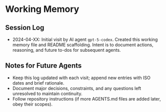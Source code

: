 # Working Memory

## Session Log
- 2024-04-XX: Initial visit by AI agent `gpt-5-codex`. Created this working memory file and README scaffolding. Intent is to document actions, reasoning, and future to-dos for subsequent agents.

## Notes for Future Agents
- Keep this log updated with each visit; append new entries with ISO dates and brief rationale.
- Document major decisions, constraints, and any questions left unresolved to maintain continuity.
- Follow repository instructions (if more AGENTS.md files are added later, obey their scopes).
